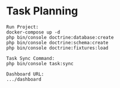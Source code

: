 # Task Planning

```
Run Project:
docker-compose up -d
php bin/console doctrine:database:create
php bin/console doctrine:schema:create
php bin/console doctrine:fixtures:load
```

``` 
Task Sync Command:
php bin/console task:sync
```

```
Dashboard URL:
.../dashboard
```